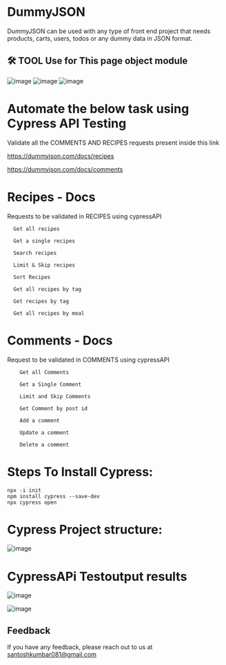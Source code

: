 
# DummyJSON

DummyJSON can be used with any type of front end project that needs products, carts, users, todos or any dummy data in JSON format.

 ## 🛠 TOOL Use for This page object module 

![image](https://github.com/user-attachments/assets/cb7bf5d6-a563-46e7-8df8-aa8a18fce946)  ![image](https://github.com/user-attachments/assets/62f8f916-956a-4039-8c60-393a4bdb7f92) ![image](https://github.com/user-attachments/assets/7a29003e-80df-4cb9-836a-594e4d0834ba)

# Automate the below task using Cypress API Testing
Validate all the COMMENTS AND RECIPES requests present inside this link   

https://dummyjson.com/docs/recipes

https://dummyjson.com/docs/comments

# Recipes - Docs
   Requests to be validated in RECIPES using cypressAPI
   
      Get all recipes
      
      Get a single recipes
      
      Search recipes
      
      Limit & Skip recipes
      
      Sort Recipes
      
      Get all recipes by tag
      
      Get recipes by tag
      
      Get all recipes by meal

# Comments - Docs
   Request to be validated in COMMENTS using  cypressAPI
   
        Get all Comments
        
        Get a Single Comment
        
        Limit and Skip Comments
        
        Get Comment by post id
        
        Add a comment
        
        Update a comment
        
        Delete a comment

# Steps To Install Cypress: 
```http
npx -i init
npm install cypress --save-dev
npx cypress open
```

#  Cypress Project structure:
![image](https://github.com/user-attachments/assets/4dbc8d1e-5328-42ee-8ef8-ea0a3b96d38d)

#  CypressAPi Testoutput results
![image](https://github.com/user-attachments/assets/91c215e5-06c7-4ca6-a128-9a91c3345a55)

![image](https://github.com/user-attachments/assets/baaaa699-a421-4f46-9b79-003fac923f48)




## Feedback

If you have any feedback, please reach out to us at santoshkumbar081@gmail.com






